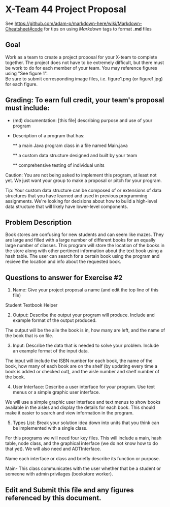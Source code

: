 # X-Team 44 Project Proposal

See https://github.com/adam-p/markdown-here/wiki/Markdown-Cheatsheet#code for tips on using *Markdown* tags to format __.md__ files

## Goal

Work as a team to create a project proposal for your X-team to complete together.
The project does not have to be extremely difficult,
but there must be work to do for each member of your team.
You may reference figures using "See figure 1".  
Be sure to submit corresponding image files, i.e. figure1.png (or figure1.jpg) for each figure.

## Grading: To earn full credit, your team's proposal must include:

* (md) documentation: [this file] describing purpose and use of your program

* Description of a program that has:

  ** a main Java program class in a file named Main.java
  
  ** a custom data structure designed and built by your team
  
  ** comprehensive testing of individual units
  
 Caution: You are not being asked to implement this program, at least not yet. 
 We just want your group to make a proposal or pitch for your program.
 
 Tip: Your custom data structure can be composed of or extensions of data structures that you have learned and used in previous programming assignments.  We're looking for decisions about how to build a high-level data structure that will likely have lower-level components.

## Problem Description

Book stores are confusing for new students and can seem like mazes. They are large and filled with a large number of different books for an equally large number of classes. This program will store the location of the books in the store along with other pertinent information about the text book using a hash table. The user can search for a certain book using the program and recieve the location and info about the requested book.

## Questions to answer for Exercise #2

1. Name: Give your project proposal a name (and edit the top line of this file)

Student Textbook Helper

2. Output: Describe the output your program will produce.  Include and example format of the output produced.

The output will be the aile the book is in, how many are left, and the name of the book that is on file.

3. Input: Describe the data that is needed to solve your problem. Include an example format of the input data.

The input will include the ISBN number for each book, the name of the book, how many of each book are on the shelf (by updating every time a book is added or checked out), and the aisle number and shelf number of the book.

4. User Interface: Describe a user interface for your program.  Use text menus or a simple graphic user interface.

We will use a simple graphic user interface and text menus to show books available in the aisles and display the details for each book. This should make it easier to search and view information in the program.

5. Types List: Break your solution idea down into units that you think can be implemented with a single class.

For this programs we will need four key files. This will include a main, hash table, node class, and the graphical interface (we do not know how to do that yet). We will also need and ADTInterface. 

Name each interface or class and briefly describe its function or purpose.

Main- This class communicates with the user whether that be a student or someone with admin privilages (bookstore worker).

## Edit and Submit this file and any figures referenced by this document.

